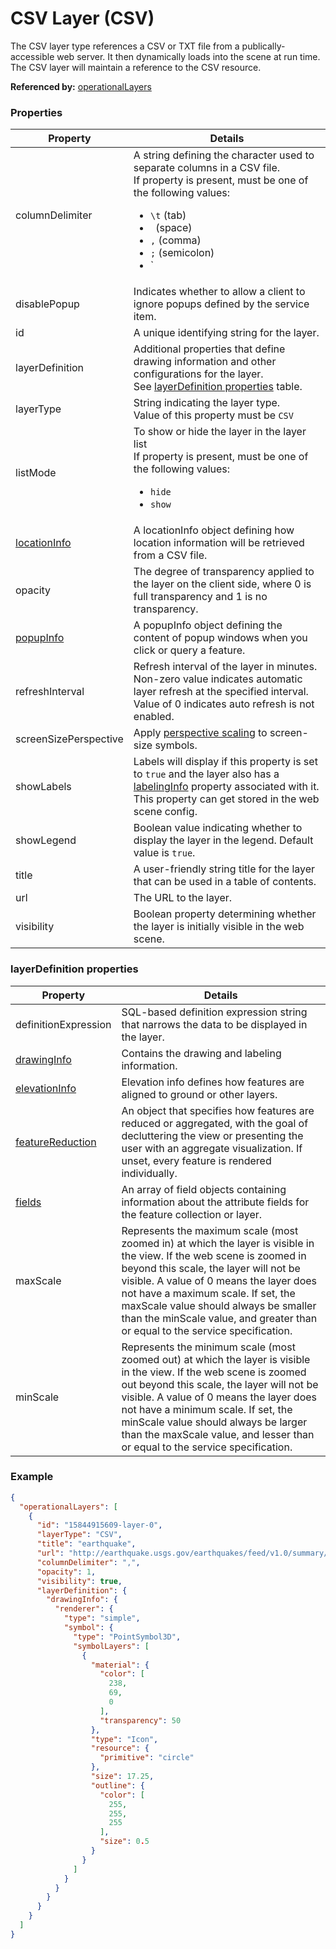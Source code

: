 # CSV Layer (CSV)

The CSV layer type references a CSV or TXT file from a publically-accessible web server. It then dynamically loads into the scene at run time. The CSV layer will maintain a reference to the CSV resource.

**Referenced by:** [operationalLayers](operationalLayers.md)

### Properties

| Property | Details
| --- | ---
| columnDelimiter | A string defining the character used to separate columns in a CSV file.<br>If property is present, must be one of the following values: <ul><li>`\t` (tab)</li><li>` ` (space)</li><li>`,` (comma)</li><li>`;` (semicolon)</li><li>`|` (pipe)</li></ul>
| disablePopup | Indicates whether to allow a client to ignore popups defined by the service item.
| id | A unique identifying string for the layer.
| layerDefinition | Additional properties that define drawing information and other configurations for the layer.<br>See [layerDefinition properties](#layerdefinition-properties) table.
| layerType | String indicating the layer type.<br>Value of this property must be `CSV`
| listMode | To show or hide the layer in the layer list<br>If property is present, must be one of the following values: <ul><li>`hide`</li><li>`show`</li></ul>
| [locationInfo](locationInfo.md) | A locationInfo object defining how location information will be retrieved from a CSV file.
| opacity | The degree of transparency applied to the layer on the client side, where 0 is full transparency and 1 is no transparency.
| [popupInfo](popupInfo.md) | A popupInfo object defining the content of popup windows when you click or query a feature.
| refreshInterval | Refresh interval of the layer in minutes. Non-zero value indicates automatic layer refresh at the specified interval. Value of 0 indicates auto refresh is not enabled.
| screenSizePerspective | Apply [perspective scaling](https://developers.arcgis.com/javascript/latest/api-reference/esri-layers-FeatureLayer.html#screenSizePerspectiveEnabled) to screen-size symbols.
| showLabels | Labels will display if this property is set to `true` and the layer also has a [labelingInfo](labelingInfo.md) property associated with it. This property can get stored in the web scene config.
| showLegend | Boolean value indicating whether to display the layer in the legend. Default value is `true`.
| title | A user-friendly string title for the layer that can be used in a table of contents.
| url | The URL to the layer.
| visibility | Boolean property determining whether the layer is initially visible in the web scene.


### layerDefinition properties

| Property | Details
| --- | ---
| definitionExpression | SQL-based definition expression string that narrows the data to be displayed in the layer.
| [drawingInfo](drawingInfo.md) | Contains the drawing and labeling information.
| [elevationInfo](elevationInfo.md) | Elevation info defines how features are aligned to ground or other layers.
| [featureReduction](featureReduction_select.md) | An object that specifies how features are reduced or aggregated, with the goal of decluttering the view or presenting the user with an aggregate visualization. If unset, every feature is rendered individually.
| [fields](field.md) | An array of field objects containing information about the attribute fields for the feature collection or layer.
| maxScale | Represents the maximum scale (most zoomed in) at which the layer is visible in the view. If the web scene is zoomed in beyond this scale, the layer will not be visible. A value of 0 means the layer does not have a maximum scale. If set, the maxScale value should always be smaller than the minScale value, and greater than or equal to the service specification.
| minScale | Represents the minimum scale (most zoomed out) at which the layer is visible in the view. If the web scene is zoomed out beyond this scale, the layer will not be visible. A value of 0 means the layer does not have a minimum scale. If set, the minScale value should always be larger than the maxScale value, and lesser than or equal to the service specification.


### Example

```json
{
  "operationalLayers": [
    {
      "id": "15844915609-layer-0",
      "layerType": "CSV",
      "title": "earthquake",
      "url": "http://earthquake.usgs.gov/earthquakes/feed/v1.0/summary/2.5_week.csv",
      "columnDelimiter": ",",
      "opacity": 1,
      "visibility": true,
      "layerDefinition": {
        "drawingInfo": {
          "renderer": {
            "type": "simple",
            "symbol": {
              "type": "PointSymbol3D",
              "symbolLayers": [
                {
                  "material": {
                    "color": [
                      238,
                      69,
                      0
                    ],
                    "transparency": 50
                  },
                  "type": "Icon",
                  "resource": {
                    "primitive": "circle"
                  },
                  "size": 17.25,
                  "outline": {
                    "color": [
                      255,
                      255,
                      255
                    ],
                    "size": 0.5
                  }
                }
              ]
            }
          }
        }
      }
    }
  ]
}
```

